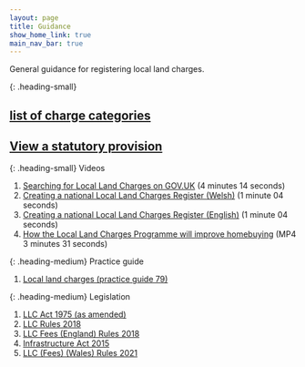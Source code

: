 ```yaml
---
layout: page
title: Guidance
show_home_link: true
main_nav_bar: true
---
```


General guidance for registering local land charges. 


{: .heading-small}
<h2><a href='[https://www.gov.uk/government/publications/hm-land-registry-local-land-charges-programme](https://search-local-land-charges.service.gov.uk/category-list)'>list of charge categories</a></h2>

<h2><a href='[[https://www.gov.uk/government/publications/hm-land-registry-local-land-charges-programme](https://search-local-land-charges.service.gov.uk/category-list)](https://search-local-land-charges.service.gov.uk/statutory-provision-list)'>View a statutory provision</a></h2>


{: .heading-small}
Videos

<ol class='list list-number'>
    <li><a href='https://www.youtube.com/watch?v=RciSfxaBa-o' onclick='linkClicked()'>Searching for Local Land Charges on GOV.UK</a> (4 minutes 14 seconds)</li>
    <li><a href='https://www.youtube.com/watch?v=h3G_vdLGUOc' onclick='linkClicked()'>Creating a national Local Land Charges Register (Welsh)</a> (1 minute 04 seconds)</li>
    <li><a href='https://www.youtube.com/watch?v=6Xt13g0_nwE' onclick='linkClicked()'>Creating a national Local Land Charges Register (English)</a> (1 minute 04 seconds)</li>
    <li><a href='files/Guidance/Changes%20To%20Buying%20a%20House%20Native%20Video.mp4' onclick='linkClicked()'>How the Local Land Charges Programme will improve homebuying</a> (MP4 3 minutes 31 seconds)</li>
</ol>

{: .heading-medium}
Practice guide
<ol class='list list-number'>
    <li><a href='https://www.gov.uk/government/publications/local-land-charges-pg79' onclick='linkClicked()'>Local land charges (practice guide 79)</a></li>
</ol>


{: .heading-medium}
Legislation
<ol class='list list-number'>
    <li><a href='https://www.legislation.gov.uk/ukpga/1975/76/contents' onclick='linkClicked()'>LLC Act 1975 (as amended)</a></li>
    <li><a href='https://www.legislation.gov.uk/uksi/2018/273/contents/made' onclick='linkClicked()'>LLC Rules 2018</a></li>
    <li><a href='https://www.legislation.gov.uk/uksi/2018/489/contents/made' onclick='linkClicked()'>LLC Fees (England) Rules 2018</a></li>
    <li><a href='https://www.legislation.gov.uk/ukpga/2015/7/contents' onclick='linkClicked()'>Infrastructure Act 2015</a></li>
    <li><a href='https://www.legislation.gov.uk/wsi/2021/152/contents' onclick='linkClicked()'>LLC (Fees) (Wales) Rules 2021</a></li>
</ol>
